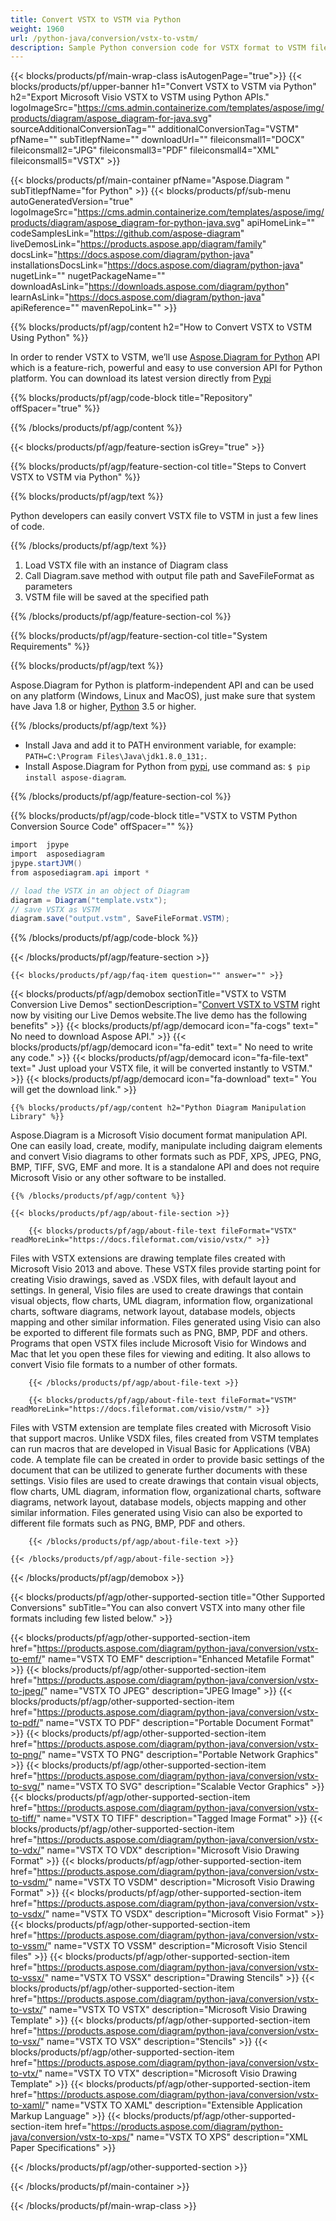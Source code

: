 ```yaml
---
title: Convert VSTX to VSTM via Python 
weight: 1960
url: /python-java/conversion/vstx-to-vstm/ 
description: Sample Python conversion code for VSTX format to VSTM file. Use this example code to convert VSTX to VSTM within any Python based application.
---
```


{{< blocks/products/pf/main-wrap-class isAutogenPage="true">}}
{{< blocks/products/pf/upper-banner h1="Convert VSTX to VSTM via Python" h2="Export Microsoft Visio VSTX to VSTM using Python APIs." logoImageSrc="https://cms.admin.containerize.com/templates/aspose/img/products/diagram/aspose_diagram-for-java.svg" sourceAdditionalConversionTag="" additionalConversionTag="VSTM" pfName="" subTitlepfName="" downloadUrl="" fileiconsmall1="DOCX" fileiconsmall2="JPG" fileiconsmall3="PDF" fileiconsmall4="XML" fileiconsmall5="VSTX" >}}

{{< blocks/products/pf/main-container pfName="Aspose.Diagram " subTitlepfName="for Python" >}}
{{< blocks/products/pf/sub-menu autoGeneratedVersion="true" logoImageSrc="https://cms.admin.containerize.com/templates/aspose/img/products/diagram/aspose_diagram-for-python-java.svg" apiHomeLink="" codeSamplesLink="https://github.com/aspose-diagram" liveDemosLink="https://products.aspose.app/diagram/family" docsLink="https://docs.aspose.com/diagram/python-java" installationsDocsLink="https://docs.aspose.com/diagram/python-java" nugetLink="" nugetPackageName="" downloadAsLink="https://downloads.aspose.com/diagram/python" learnAsLink="https://docs.aspose.com/diagram/python-java" apiReference="" mavenRepoLink="" >}}

{{% blocks/products/pf/agp/content h2="How to Convert VSTX to VSTM Using Python" %}}

 In order to render VSTX to VSTM, we’ll use
 [Aspose.Diagram for Python](https://products.aspose.com/diagram/python-java/) 
 API which is a feature-rich, powerful and easy to use conversion API for Python platform. You can download its latest version directly from
 [Pypi](https://pypi.org/project/aspose-diagram/) 

{{% blocks/products/pf/agp/code-block title="Repository" offSpacer="true" %}}

{{% /blocks/products/pf/agp/content %}}

{{< blocks/products/pf/agp/feature-section isGrey="true" >}}

{{% blocks/products/pf/agp/feature-section-col title="Steps to Convert VSTX to VSTM via Python" %}}

{{% blocks/products/pf/agp/text %}}

 Python developers can easily convert VSTX file to VSTM in just a few lines of code.

{{% /blocks/products/pf/agp/text %}}

1.  Load VSTX file with an instance of Diagram class
1.  Call Diagram.save method with output file path and SaveFileFormat as parameters
1.  VSTM file will be saved at the specified path

{{% /blocks/products/pf/agp/feature-section-col %}}

{{% blocks/products/pf/agp/feature-section-col title="System Requirements" %}}

{{% blocks/products/pf/agp/text %}}

 Aspose.Diagram for Python is platform-independent API and can be used on any platform (Windows, Linux and MacOS), just make sure that system have Java 1.8 or higher, [Python](https://www.python.org/downloads/) 3.5 or higher. 
 
{{% /blocks/products/pf/agp/text %}}

- Install Java and add it to PATH environment variable, for example: <code>PATH=C:\Program Files\Java\jdk1.8.0_131;</code>.
- Install Aspose.Diagram for Python from <a href="https://pypi.org/project/aspose-diagram/">pypi</a>, use command as: <code>$ pip install aspose-diagram</code>.

{{% /blocks/products/pf/agp/feature-section-col %}}

{{% blocks/products/pf/agp/code-block title="VSTX to VSTM Python Conversion Source Code" offSpacer="" %}}

```cs
import  jpype     
import  asposediagram     
jpype.startJVM() 
from asposediagram.api import *

// load the VSTX in an object of Diagram 
diagram = Diagram("template.vstx");
// save VSTX as VSTM 
diagram.save("output.vstm", SaveFileFormat.VSTM);   

```

{{% /blocks/products/pf/agp/code-block %}}

{{< /blocks/products/pf/agp/feature-section >}}

    {{< blocks/products/pf/agp/faq-item question="" answer="" >}}
 

<!-- aboutfile Starts -->

{{< blocks/products/pf/agp/demobox sectionTitle="VSTX to VSTM Conversion Live Demos" sectionDescription="[Convert VSTX to VSTM](https://products.aspose.app/diagram/conversion/vstx-to-vstm) right now by visiting our Live Demos website.The live demo has the following benefits" >}}
        {{< blocks/products/pf/agp/democard icon="fa-cogs" text=" No need to download Aspose API." >}}
        {{< blocks/products/pf/agp/democard icon="fa-edit" text=" No need to write any code." >}}
        {{< blocks/products/pf/agp/democard icon="fa-file-text" text=" Just upload your VSTX file, it will be converted instantly to VSTM." >}}
        {{< blocks/products/pf/agp/democard icon="fa-download" text=" You will get the download link." >}}

    {{% blocks/products/pf/agp/content h2="Python Diagram Manipulation Library" %}}

 Aspose.Diagram is a Microsoft Visio document format manipulation API. One can easily load, create, modify, manipulate including daigram elements and convert Visio diagrams to other formats such as PDF, XPS, JPEG, PNG, BMP, TIFF, SVG, EMF and more. It is a standalone API and does not require Microsoft Visio or any other software to be installed.  



    {{% /blocks/products/pf/agp/content %}}

    {{< blocks/products/pf/agp/about-file-section >}}

        {{< blocks/products/pf/agp/about-file-text fileFormat="VSTX" readMoreLink="https://docs.fileformat.com/visio/vstx/" >}}

Files with VSTX extensions are drawing template files created with Microsoft Visio 2013 and above. These VSTX files provide starting point for creating Visio drawings, saved as .VSDX files, with default layout and settings. In general, Visio files are used to create drawings that contain visual objects, flow charts, UML diagram, information flow, organizational charts, software diagrams, network layout, database models, objects mapping and other similar information. Files generated using Visio can also be exported to different file formats such as PNG, BMP, PDF and others. Programs that open VSTX files include Microsoft Visio for Windows and Mac that let you open these files for viewing and editing. It also allows to convert Visio file formats to a number of other formats. 


        {{< /blocks/products/pf/agp/about-file-text >}}

        {{< blocks/products/pf/agp/about-file-text fileFormat="VSTM" readMoreLink="https://docs.fileformat.com/visio/vstm/" >}}

Files with VSTM extension are template files created with Microsoft Visio that support macros. Unlike VSDX files, files created from VSTM templates can run macros that are developed in Visual Basic for Applications (VBA)  code. A template file can be created in order to provide basic settings of the document that can be utilized to generate further documents with these settings. Visio files are used to create drawings that contain visual objects, flow charts, UML diagram, information flow, organizational charts, software diagrams, network layout, database models, objects mapping and other similar information. Files generated using Visio can also be exported to different file formats such as PNG, BMP, PDF and others. 


        {{< /blocks/products/pf/agp/about-file-text >}}

    {{< /blocks/products/pf/agp/about-file-section >}}

{{< /blocks/products/pf/agp/demobox >}}

<!-- aboutfile Ends -->

{{< blocks/products/pf/agp/other-supported-section title="Other Supported Conversions" subTitle="You can also convert VSTX into many other file formats including few listed below." >}}

{{< blocks/products/pf/agp/other-supported-section-item href="https://products.aspose.com/diagram/python-java/conversion/vstx-to-emf/" name="VSTX TO EMF" description="Enhanced Metafile Format" >}}
{{< blocks/products/pf/agp/other-supported-section-item href="https://products.aspose.com/diagram/python-java/conversion/vstx-to-jpeg/" name="VSTX TO JPEG" description="JPEG Image" >}}
{{< blocks/products/pf/agp/other-supported-section-item href="https://products.aspose.com/diagram/python-java/conversion/vstx-to-pdf/" name="VSTX TO PDF" description="Portable Document Format" >}}
{{< blocks/products/pf/agp/other-supported-section-item href="https://products.aspose.com/diagram/python-java/conversion/vstx-to-png/" name="VSTX TO PNG" description="Portable Network Graphics" >}}
{{< blocks/products/pf/agp/other-supported-section-item href="https://products.aspose.com/diagram/python-java/conversion/vstx-to-svg/" name="VSTX TO SVG" description="Scalable Vector Graphics" >}}
{{< blocks/products/pf/agp/other-supported-section-item href="https://products.aspose.com/diagram/python-java/conversion/vstx-to-tiff/" name="VSTX TO TIFF" description="Tagged Image Format" >}}
{{< blocks/products/pf/agp/other-supported-section-item href="https://products.aspose.com/diagram/python-java/conversion/vstx-to-vdx/" name="VSTX TO VDX" description="Microsoft Visio Drawing Format" >}}
{{< blocks/products/pf/agp/other-supported-section-item href="https://products.aspose.com/diagram/python-java/conversion/vstx-to-vsdm/" name="VSTX TO VSDM" description="Microsoft Visio Drawing Format" >}}
{{< blocks/products/pf/agp/other-supported-section-item href="https://products.aspose.com/diagram/python-java/conversion/vstx-to-vsdx/" name="VSTX TO VSDX" description="Microsoft Visio Format" >}}
{{< blocks/products/pf/agp/other-supported-section-item href="https://products.aspose.com/diagram/python-java/conversion/vstx-to-vssm/" name="VSTX TO VSSM" description="Microsoft Visio Stencil files" >}}
{{< blocks/products/pf/agp/other-supported-section-item href="https://products.aspose.com/diagram/python-java/conversion/vstx-to-vssx/" name="VSTX TO VSSX" description="Drawing Stencils" >}}
{{< blocks/products/pf/agp/other-supported-section-item href="https://products.aspose.com/diagram/python-java/conversion/vstx-to-vstx/" name="VSTX TO VSTX" description="Microsoft Visio Drawing Template" >}}
{{< blocks/products/pf/agp/other-supported-section-item href="https://products.aspose.com/diagram/python-java/conversion/vstx-to-vsx/" name="VSTX TO VSX" description="Stencils" >}}
{{< blocks/products/pf/agp/other-supported-section-item href="https://products.aspose.com/diagram/python-java/conversion/vstx-to-vtx/" name="VSTX TO VTX" description="Microsoft Visio Drawing Template" >}}
{{< blocks/products/pf/agp/other-supported-section-item href="https://products.aspose.com/diagram/python-java/conversion/vstx-to-xaml/" name="VSTX TO XAML" description="Extensible Application Markup Language" >}}
{{< blocks/products/pf/agp/other-supported-section-item href="https://products.aspose.com/diagram/python-java/conversion/vstx-to-xps/" name="VSTX TO XPS" description="XML Paper Specifications" >}}

{{< /blocks/products/pf/agp/other-supported-section >}}

{{< /blocks/products/pf/main-container >}}
    
{{< /blocks/products/pf/main-wrap-class >}}